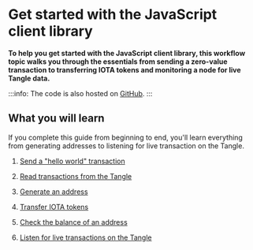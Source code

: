 # Get started with the JavaScript client library

**To help you get started with the JavaScript client library, this workflow topic walks you through the essentials from sending a zero-value transaction to transferring IOTA tokens and monitoring a node for live Tangle data.**

:::info:
The code is also hosted on [GitHub](https://github.com/iota-community/javascript-iota-workshop).
:::

## What you will learn

If you complete this guide from beginning to end, you'll learn everything from generating addresses to listening for live transaction on the Tangle.

1. [Send a "hello world" transaction](../js/send-your-first-bundle.md)

2. [Read transactions from the Tangle](../js/read-transactions.md)

3. [Generate an address](../js/generate-an-address.md)

4. [Transfer IOTA tokens](../js/transfer-iota-tokens.md)

5. [Check the balance of an address](../js/check-balance.md)

6. [Listen for live transactions on the Tangle](../js/listen-for-transactions.md)
